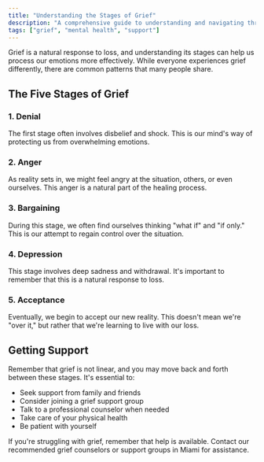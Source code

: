 ```yaml
---
title: "Understanding the Stages of Grief"
description: "A comprehensive guide to understanding and navigating through the different stages of grief"
tags: ["grief", "mental health", "support"]
---
```


Grief is a natural response to loss, and understanding its stages can help us process our emotions more effectively. While everyone experiences grief differently, there are common patterns that many people share.

## The Five Stages of Grief

### 1. Denial
The first stage often involves disbelief and shock. This is our mind's way of protecting us from overwhelming emotions.

### 2. Anger
As reality sets in, we might feel angry at the situation, others, or even ourselves. This anger is a natural part of the healing process.

### 3. Bargaining
During this stage, we often find ourselves thinking "what if" and "if only." This is our attempt to regain control over the situation.

### 4. Depression
This stage involves deep sadness and withdrawal. It's important to remember that this is a natural response to loss.

### 5. Acceptance
Eventually, we begin to accept our new reality. This doesn't mean we're "over it," but rather that we're learning to live with our loss.

## Getting Support

Remember that grief is not linear, and you may move back and forth between these stages. It's essential to:

- Seek support from family and friends
- Consider joining a grief support group
- Talk to a professional counselor when needed
- Take care of your physical health
- Be patient with yourself

If you're struggling with grief, remember that help is available. Contact our recommended grief counselors or support groups in Miami for assistance.